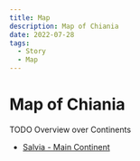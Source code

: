 ```yaml
---
title: Map
description: Map of Chiania
date: 2022-07-28
tags:
  - Story
  - Map
---
```


# Map of Chiania

TODO Overview over Continents

- [Salvia - Main Continent](salvia/00_salvia_main_continent.md)